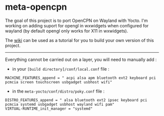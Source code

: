 meta-opencpn
============

The goal of this project is to port OpenCPN on Wayland with Yocto. I'm working on adding suport for opengl in wxwidgets when configured for wayland (by default opengl only works for X11 in wxwidgets).

The [wiki](https://github.com/alan-mushi/meta-opencpn/wiki) can be used as a tutorial for you to build your own version of this project.

***
Everything cannot be carried out on a layer, you will need to manually add :

* in your `[build directory]/conf/local.conf` file :
```text
MACHINE_FEATURES_append = " acpi alsa apm bluetooth ext2 keyboard pci pcmcia screen touchscreen usbgadget usbhost wifi"
```

* in the `meta-yocto/conf/distro/poky.conf` file :
```text
DISTRO_FEATURES_append = " alsa bluetooth ext2 ipsec keyboard pci pcmcia systemd usbgadget usbhost wayland wifi pam"
VIRTUAL-RUNTIME_init_manager = "systemd"
```
